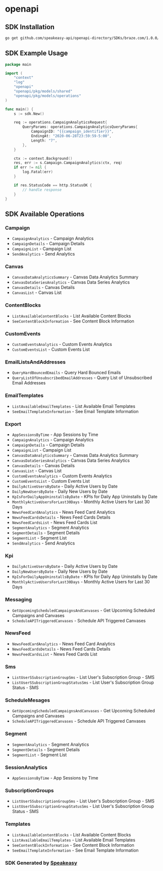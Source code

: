 # openapi

<!-- Start SDK Installation -->
## SDK Installation

```bash
go get github.com/speakeasy-api/openapi-directory/SDKs/braze.com/1.0.0/go
```
<!-- End SDK Installation -->

## SDK Example Usage
<!-- Start SDK Example Usage -->
```go
package main

import (
    "context"
    "log"
    "openapi"
    "openapi/pkg/models/shared"
    "openapi/pkg/models/operations"
)

func main() {
    s := sdk.New()

    req := operations.CampaignAnalyticsRequest{
        QueryParams: operations.CampaignAnalyticsQueryParams{
            CampaignID: "{{campaign_identifier}}",
            EndingAt: "2020-06-28T23:59:59-5:00",
            Length: "7",
        },
    }

    ctx := context.Background()
    res, err := s.Campaign.CampaignAnalytics(ctx, req)
    if err != nil {
        log.Fatal(err)
    }

    if res.StatusCode == http.StatusOK {
        // handle response
    }
}
```
<!-- End SDK Example Usage -->

<!-- Start SDK Available Operations -->
## SDK Available Operations


### Campaign

* `CampaignAnalytics` - Campaign Analytics
* `CampaignDetails` - Campaign Details
* `CampaignList` - Campaign List
* `SendAnalytics` - Send Analytics

### Canvas

* `CanvasDataAnalyticsSummary` - Canvas Data Analytics Summary
* `CanvasDataSeriesAnalytics` - Canvas Data Series Analytics
* `CanvasDetails` - Canvas Details
* `CanvasList` - Canvas List

### ContentBlocks

* `ListAvailableContentBlocks` - List Available Content Blocks
* `SeeContentBlockInformation` - See Content Block Information

### CustomEvents

* `CustomEventsAnalytics` - Custom Events Analytics
* `CustomEventsList` - Custom Events List

### EmailListsAndAddresses

* `QueryHardBouncedEmails` - Query Hard Bounced Emails
* `QueryListOfUnsubscribedEmailAddresses` - Query List of Unsubscribed Email Addresses

### EmailTemplates

* `ListAvailableEmailTemplates` - List Available Email Templates
* `SeeEmailTemplateInformation` - See Email Template Information

### Export

* `AppSessionsByTime` - App Sessions by Time
* `CampaignAnalytics` - Campaign Analytics
* `CampaignDetails` - Campaign Details
* `CampaignList` - Campaign List
* `CanvasDataAnalyticsSummary` - Canvas Data Analytics Summary
* `CanvasDataSeriesAnalytics` - Canvas Data Series Analytics
* `CanvasDetails` - Canvas Details
* `CanvasList` - Canvas List
* `CustomEventsAnalytics` - Custom Events Analytics
* `CustomEventsList` - Custom Events List
* `DailyActiveUsersByDate` - Daily Active Users by Date
* `DailyNewUsersByDate` - Daily New Users by Date
* `KpIsForDailyAppUninstallsByDate` - KPIs for Daily App Uninstalls by Date
* `MonthlyActiveUsersForLast30Days` - Monthly Active Users for Last 30 Days
* `NewsFeedCardAnalytics` - News Feed Card Analytics
* `NewsFeedCardsDetails` - News Feed Cards Details
* `NewsFeedCardsList` - News Feed Cards List
* `SegmentAnalytics` - Segment Analytics
* `SegmentDetails` - Segment Details
* `SegmentList` - Segment List
* `SendAnalytics` - Send Analytics

### Kpi

* `DailyActiveUsersByDate` - Daily Active Users by Date
* `DailyNewUsersByDate` - Daily New Users by Date
* `KpIsForDailyAppUninstallsByDate` - KPIs for Daily App Uninstalls by Date
* `MonthlyActiveUsersForLast30Days` - Monthly Active Users for Last 30 Days

### Messaging

* `GetUpcomingScheduledCampaignsAndCanvases` - Get Upcoming Scheduled Campaigns and Canvases
* `ScheduleAPITriggeredCanvases` - Schedule API Triggered Canvases

### NewsFeed

* `NewsFeedCardAnalytics` - News Feed Card Analytics
* `NewsFeedCardsDetails` - News Feed Cards Details
* `NewsFeedCardsList` - News Feed Cards List

### Sms

* `ListUserSSubscriptionGroupSms` - List User's Subscription Group - SMS
* `ListUserSSubscriptionGroupStatusSms` - List User's  Subscription Group Status - SMS

### ScheduleMesages

* `GetUpcomingScheduledCampaignsAndCanvases` - Get Upcoming Scheduled Campaigns and Canvases
* `ScheduleAPITriggeredCanvases` - Schedule API Triggered Canvases

### Segment

* `SegmentAnalytics` - Segment Analytics
* `SegmentDetails` - Segment Details
* `SegmentList` - Segment List

### SessionAnalytics

* `AppSessionsByTime` - App Sessions by Time

### SubscriptionGroups

* `ListUserSSubscriptionGroupSms` - List User's Subscription Group - SMS
* `ListUserSSubscriptionGroupStatusSms` - List User's  Subscription Group Status - SMS

### Templates

* `ListAvailableContentBlocks` - List Available Content Blocks
* `ListAvailableEmailTemplates` - List Available Email Templates
* `SeeContentBlockInformation` - See Content Block Information
* `SeeEmailTemplateInformation` - See Email Template Information
<!-- End SDK Available Operations -->

### SDK Generated by [Speakeasy](https://docs.speakeasyapi.dev/docs/using-speakeasy/client-sdks)

